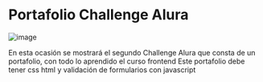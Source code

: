 
# Portafolio Challenge Alura

![image](https://user-images.githubusercontent.com/121511350/229940730-672d159a-0b7f-4564-89df-296289a2c276.png)


En esta ocasión se mostrará  el segundo Challenge Alura que consta de un portafolio, con todo lo aprendido el curso frontend
Este portafolio debe tener css html y validación de formularios con javascript 






